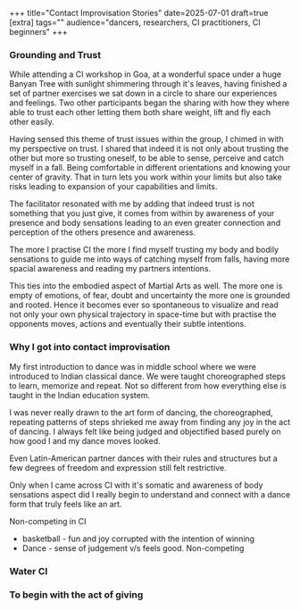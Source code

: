 +++
title="Contact Improvisation Stories"
date=2025-07-01
draft=true
[extra]
tags=""
audience="dancers, researchers, CI practitioners, CI beginners"
+++

### Grounding and Trust

While attending a CI workshop in Goa, at a wonderful space under a huge Banyan
Tree with sunlight shimmering through it's leaves, having finished a set of
partner exercises we sat down in a circle to share our experiences and
feelings.  Two other participants began the sharing with how they where able
to trust each other letting them both share weight, lift and fly each other
easily.

<!-- more -->

Having sensed this theme of trust issues within the group, I chimed in with my
perspective on trust. I shared that indeed it is not only about trusting the
other but more so trusting oneself, to be able to sense, perceive and catch
myself in a fall. Being comfortable in different orientations and knowing your
center of gravity. That in turn lets you work within your limits but also take
risks leading to expansion of your capabilities and limits.

The facilitator resonated with me by adding that indeed trust is not something
that you just give, it comes from within by awareness of your presence and
body sensations leading to an even greater connection and perception of the
others presence and awareness.

The more I practise CI the more I find myself trusting my body and bodily
sensations to guide me into ways of catching myself from falls, having more
spacial awareness and reading my partners intentions.

This ties into the embodied aspect of Martial Arts as well. The more one is
empty of emotions, of fear, doubt and uncertainty the more one is grounded and
rooted. Hence it becomes ever so spontaneous to visualize and read not only
your own physical trajectory in space-time but with practise the opponents
moves, actions and eventually their subtle intentions.

###  Why I got into contact improvisation

My first introduction to dance was in middle school where we were introduced
to Indian classical dance. We were taught choreographed steps to learn,
memorize and repeat. Not so different from how everything else is taught in
the Indian education system.

I was never really drawn to the art form of dancing, the choreographed,
repeating patterns of steps shrieked me away from finding any joy in the act
of dancing. I always felt like being judged and objectified based purely on
how good I and my dance moves looked.

Even Latin-American partner dances with their rules and structures but a few
degrees of freedom and expression still felt restrictive.

Only when I came across CI with it's somatic and awareness of body sensations
aspect did I really begin to understand and connect with a dance form that
truly feels like an art.

Non-competing in CI
* basketball - fun and joy corrupted with the intention of winning
* Dance - sense of judgement v/s feels good. Non-competing

### Water CI

### To begin with the act of giving

